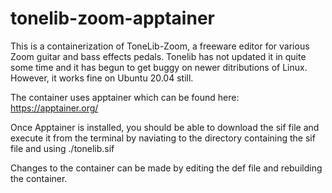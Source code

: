 # tonelib-zoom-apptainer

This is a containerization of ToneLib-Zoom, a freeware editor for various Zoom guitar and bass effects pedals. Tonelib has not updated it in quite some time and it has begun to get buggy on newer ditributions of Linux. However, it works fine on Ubuntu 20.04 still.

The container uses apptainer which can be found here: https://apptainer.org/

Once Apptainer is installed, you should be able to download the sif file and execute it from the terminal by naviating to the directory containing the sif file and using ./tonelib.sif

Changes to the container can be made by editing the def file and rebuilding the container.

